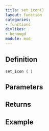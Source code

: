 ```yaml
---
title: set_icon()
layout: function
categories:
- functions
divlikes:
- bennugd
module: mod_
---
```


## Definition

    set_icon ( )

## Parameters

## Returns

## Example
